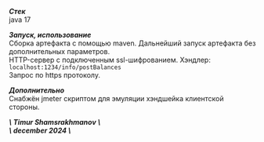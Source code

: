 **_Стек_**\
java 17

**_Запуск, использование_**\
Сборка артефакта с помощью maven. Дальнейший запуск артефакта без дополнительных параметров.\
HTTP-сервер с подключенным ssl-шифрованием. Хэндлер:\
```localhost:1234/info/postBalances```\
Запрос по https протоколу.

**_Дополнительно_**\
Снабжён jmeter скриптом для эмуляции хэндшейка клиентской стороны.

**_\\ Timur Shamsrakhmanov \\_** \
**_\\ december 2024  \\_**